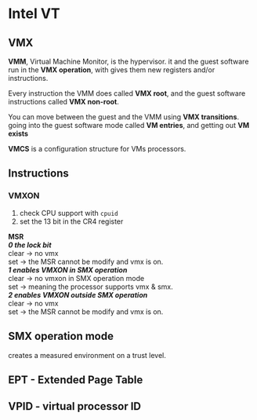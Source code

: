 
# Intel VT

## VMX

**VMM**, Virtual Machine Monitor, is the hypervisor. it and the guest software run in the **VMX operation**, with gives them new registers and/or instructions.

Every instruction the VMM does called **VMX root**, and the guest software instructions called **VMX non-root**.

You can move between the guest and the VMM using **VMX transitions**. going into the guest software mode called **VM entries**, and getting out **VM exists**

**VMCS** is a configuration structure for VMs processors.

## Instructions

### VMXON

1. check CPU support with `cpuid`
2. set the 13 bit in the CR4 register

**MSR**\
***0 the lock bit*** \
clear -> no vmx \
set -> the MSR cannot be modify and vmx is on. \
***1 enables VMXON in SMX operation*** \
clear -> no vmxon in SMX operation mode \
set -> meaning the processor supports vmx & smx. \
***2 enables VMXON outside SMX operation*** \
clear -> no vmx \
set -> the MSR cannot be modify and vmx is on. 

## SMX operation mode

creates a measured environment on a trust level.

## EPT - Extended Page Table

## VPID - virtual processor ID